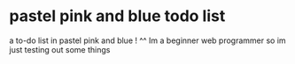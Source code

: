 # pastel pink and blue todo list
 a to-do list in pastel pink and blue ! ^^
Im a beginner web programmer so im just testing out some things 
